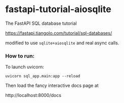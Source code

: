 # fastapi-tutorial-aiosqlite

The FastAPI SQL database tutorial 

https://fastapi.tiangolo.com/tutorial/sql-databases/

modified to use `sqlite+aiosqlite` and real async calls.

### How to run:

To launch uvicorn:

```
uvicorn sql_app.main:app --reload
```

Then load the fancy interactive docs page at

http://localhost:8000/docs
